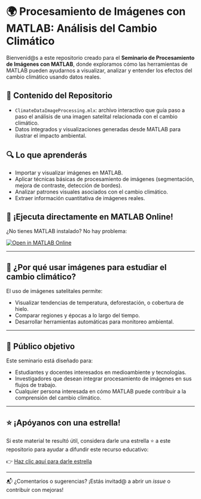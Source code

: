 # 🌍 Procesamiento de Imágenes con MATLAB: Análisis del Cambio Climático

Bienvenid@s a este repositorio creado para el **Seminario de Procesamiento de Imágenes con MATLAB**, donde exploramos cómo las herramientas de MATLAB pueden ayudarnos a visualizar, analizar y entender los efectos del cambio climático usando datos reales.

## 📂 Contenido del Repositorio

- `ClimateDataImageProcessing.mlx`: archivo interactivo que guía paso a paso el análisis de una imagen satelital relacionada con el cambio climático.
- Datos integrados y visualizaciones generadas desde MATLAB para ilustrar el impacto ambiental.

## 🔍 Lo que aprenderás

- Importar y visualizar imágenes en MATLAB.
- Aplicar técnicas básicas de procesamiento de imágenes (segmentación, mejora de contraste, detección de bordes).
- Analizar patrones visuales asociados con el cambio climático.
- Extraer información cuantitativa de imágenes reales.

## 🚀 ¡Ejecuta directamente en MATLAB Online!

¿No tienes MATLAB instalado? No hay problema:

[![Open in MATLAB Online](https://www.mathworks.com/images/responsive/global/open-in-matlab-online.svg)](https://matlab.mathworks.com/open/github/v1?repo=AHumanez/climateChange&file=/ClimateDataImageProcessing.mlx)

---

## 🧠 ¿Por qué usar imágenes para estudiar el cambio climático?

El uso de imágenes satelitales permite:

- Visualizar tendencias de temperatura, deforestación, o cobertura de hielo.
- Comparar regiones y épocas a lo largo del tiempo.
- Desarrollar herramientas automáticas para monitoreo ambiental.

---

## 🎯 Público objetivo

Este seminario está diseñado para:

- Estudiantes y docentes interesados en medioambiente y tecnologías.
- Investigadores que desean integrar procesamiento de imágenes en sus flujos de trabajo.
- Cualquier persona interesada en cómo MATLAB puede contribuir a la comprensión del cambio climático.

---

## ⭐ ¡Apóyanos con una estrella!

Si este material te resultó útil, considera darle una estrella ⭐ a este repositorio para ayudar a difundir este recurso educativo:

👉 [Haz clic aquí para darle estrella](https://github.com/AHumanez/climateChange/stargazers)

---

📬 ¿Comentarios o sugerencias? ¡Estás invitad@ a abrir un *issue* o contribuir con mejoras!

